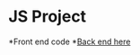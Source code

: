 # JS Project
*Front end code 
*[Back end here](https://github.com/kurwitz3/Javascipt-Project-Frontend)
